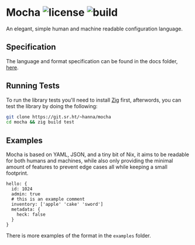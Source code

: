 Mocha
![license](https://img.shields.io/badge/license-BSD--3--Clause--Clear-blue)
![build](https://builds.sr.ht/~hanna/mocha.svg)
================================================================================

An elegant, simple human and machine readable configuration language.

## Specification

The language and format specification can be found in the docs folder,
[here](https://git.sr.ht/~hanna/mocha/tree/main/item/docs/specification.md).

## Running Tests

To run the library tests you'll need to install [Zig](https://ziglang.org)
first, afterwords, you can test the library by doing the following:

```sh
git clone https://git.sr.ht/~hanna/mocha
cd mocha && zig build test
```

## Examples

Mocha is based on YAML, JSON, and a tiny bit of Nix, it aims to be readable for
both humans and machines, while also only providing the minimal amount of
features to prevent edge cases all while keeping a small footprint.

```
hello: {
  id: 1024
  admin: true
  # this is an example comment
  inventory: ['apple' 'cake' 'sword']
  metadata: {
    heck: false
  }
}
```

There is more examples of the format in the `examples` folder.
